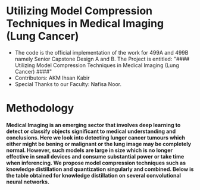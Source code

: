 # Utilizing Model Compression Techniques in Medical Imaging (Lung Cancer)

* The code is the official implementation of the work for 499A and 499B namely Senior Capstone Design A and B. The Project is entitled: "#### Utilizing Model Compression Techniques in Medical Imaging (Lung Cancer)
####"
* Contributors: AKM Ihsan Kabir
* Special Thanks to our Faculty: Nafisa Noor.

# Methodology
#### Medical Imaging is an emerging sector that involves deep learning to detect or classify objects significant to medical understanding and conclusions. Here we look into detecting lunger cancer tumours which either might be bening or malignant or the lung image may be completely normal. However, such models are large in size which is no longer effective in small devices and consume substantial power or take time when inferencing. We propose model compression techniques such as knowledge distillation and quantization singularly and combined. Below is the table obtained for knowledge distillation on several convolutional neural networks.
